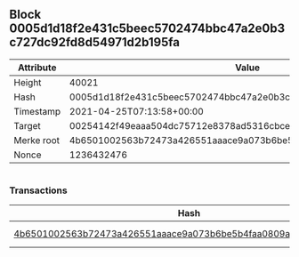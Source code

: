 ## Block 0005d1d18f2e431c5beec5702474bbc47a2e0b3c727dc92fd8d54971d2b195fa

Attribute | Value
--- | ---
Height | 40021
Hash | 0005d1d18f2e431c5beec5702474bbc47a2e0b3c727dc92fd8d54971d2b195fa
Timestamp | 2021-04-25T07:13:58+00:00
Target | 00254142f49eaaa504dc75712e8378ad5316cbcead634704b3734b6271167cc4
Merke root | 4b6501002563b72473a426551aaace9a073b6be5b4faa0809a2f6de34564f26e
Nonce | 1236432476

```

```

### Transactions

Hash | Amount
--- | ---
[4b6501002563b72473a426551aaace9a073b6be5b4faa0809a2f6de34564f26e](4b6501002563b72473a426551aaace9a073b6be5b4faa0809a2f6de34564f26e.md) | 10.00000000 SKEPTI 

